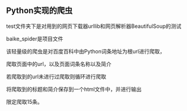 ## Python实现的爬虫

test文件夹下是对用到的网页下载器urllib和网页解析器BeautifulSoup的测试

baike_spider是项目文件

该轻量级的爬虫是对百度百科中由Python词条地址为根url进行爬取，

爬取页面中的url，以及页面词条名称以及简介

若爬取到的url未进行过爬取则循环进行爬取

将爬取到的标题和简介保存到一个html文件中，并进行输出

限定爬取15条。
